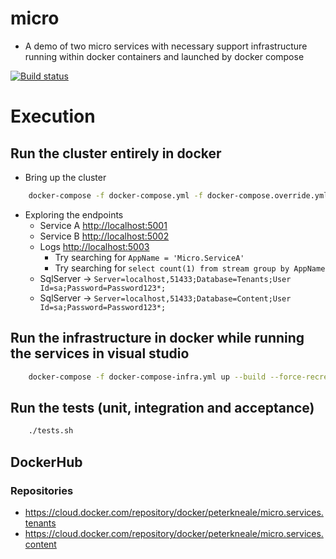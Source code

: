 # micro
- A demo of two micro services with necessary support infrastructure running within docker containers and launched by docker compose

[![Build status](https://ci.appveyor.com/api/projects/status/e29quxiplixm9v7x?svg=true)](https://ci.appveyor.com/project/PeterKneale/micro)

# Execution

## Run the cluster entirely in docker

- Bring up the cluster
```sh
	docker-compose -f docker-compose.yml -f docker-compose.override.yml up --build --force-recreate
```

- Exploring the endpoints
    - Service A [http://localhost:5001](http://localhost:5001)
    - Service B [http://localhost:5002](http://localhost:5002)
    - Logs [http://localhost:5003](http://localhost:5003)
        - Try searching for `AppName = 'Micro.ServiceA'`
        - Try searching for `select count(1) from stream group by AppName`
    - SqlServer -> `Server=localhost,51433;Database=Tenants;User Id=sa;Password=Password123*;`
    - SqlServer -> `Server=localhost,51433;Database=Content;User Id=sa;Password=Password123*;`

## Run the infrastructure in docker while running the services in visual studio
```sh
	docker-compose -f docker-compose-infra.yml up --build --force-recreate
```

## Run the tests (unit, integration and acceptance)
```sh
	./tests.sh
```

## DockerHub

### Repositories
- https://cloud.docker.com/repository/docker/peterkneale/micro.services.tenants
- https://cloud.docker.com/repository/docker/peterkneale/micro.services.content
